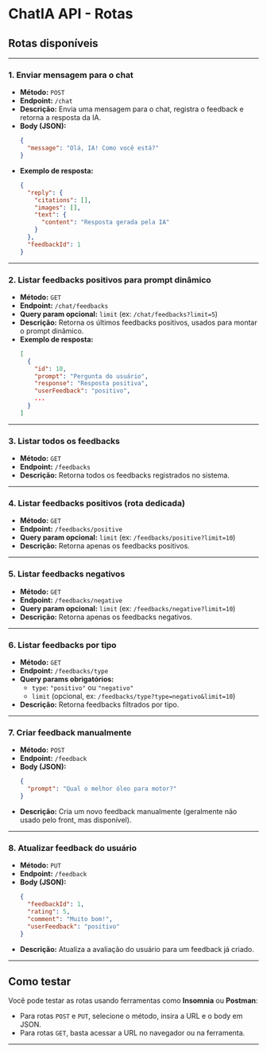 # ChatIA API - Rotas

## Rotas disponíveis

---

### 1. Enviar mensagem para o chat

- **Método:** `POST`
- **Endpoint:** `/chat`
- **Descrição:** Envia uma mensagem para o chat, registra o feedback e retorna a resposta da IA.
- **Body (JSON):**
  ```json
  {
    "message": "Olá, IA! Como você está?"
  }
  ```
- **Exemplo de resposta:**
  ```json
  {
    "reply": {
      "citations": [],
      "images": [],
      "text": {
        "content": "Resposta gerada pela IA"
      }
    },
    "feedbackId": 1
  }
  ```

---

### 2. Listar feedbacks positivos para prompt dinâmico

- **Método:** `GET`
- **Endpoint:** `/chat/feedbacks`
- **Query param opcional:** `limit` (ex: `/chat/feedbacks?limit=5`)
- **Descrição:** Retorna os últimos feedbacks positivos, usados para montar o prompt dinâmico.
- **Exemplo de resposta:**
  ```json
  [
    {
      "id": 10,
      "prompt": "Pergunta do usuário",
      "response": "Resposta positiva",
      "userFeedback": "positivo",
      ...
    }
  ]
  ```

---

### 3. Listar todos os feedbacks

- **Método:** `GET`
- **Endpoint:** `/feedbacks`
- **Descrição:** Retorna todos os feedbacks registrados no sistema.

---

### 4. Listar feedbacks positivos (rota dedicada)

- **Método:** `GET`
- **Endpoint:** `/feedbacks/positive`
- **Query param opcional:** `limit` (ex: `/feedbacks/positive?limit=10`)
- **Descrição:** Retorna apenas os feedbacks positivos.

---

### 5. Listar feedbacks negativos

- **Método:** `GET`
- **Endpoint:** `/feedbacks/negative`
- **Query param opcional:** `limit` (ex: `/feedbacks/negative?limit=10`)
- **Descrição:** Retorna apenas os feedbacks negativos.

---

### 6. Listar feedbacks por tipo

- **Método:** `GET`
- **Endpoint:** `/feedbacks/type`
- **Query params obrigatórios:**
  - `type`: `"positivo"` ou `"negativo"`
  - `limit` (opcional, ex: `/feedbacks/type?type=negativo&limit=10`)
- **Descrição:** Retorna feedbacks filtrados por tipo.

---

### 7. Criar feedback manualmente

- **Método:** `POST`
- **Endpoint:** `/feedback`
- **Body (JSON):**
  ```json
  {
    "prompt": "Qual o melhor óleo para motor?"
  }
  ```
- **Descrição:** Cria um novo feedback manualmente (geralmente não usado pelo front, mas disponível).

---

### 8. Atualizar feedback do usuário

- **Método:** `PUT`
- **Endpoint:** `/feedback`
- **Body (JSON):**
  ```json
  {
    "feedbackId": 1,
    "rating": 5,
    "comment": "Muito bom!",
    "userFeedback": "positivo"
  }
  ```
- **Descrição:** Atualiza a avaliação do usuário para um feedback já criado.

---

## Como testar

Você pode testar as rotas usando ferramentas como **Insomnia** ou **Postman**:

- Para rotas `POST` e `PUT`, selecione o método, insira a URL e o body em JSON.
- Para rotas `GET`, basta acessar a URL no navegador ou na ferramenta.

---
